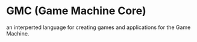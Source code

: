 # GMC (Game Machine Core)
an interperted language for creating games and applications for the Game Machine.

